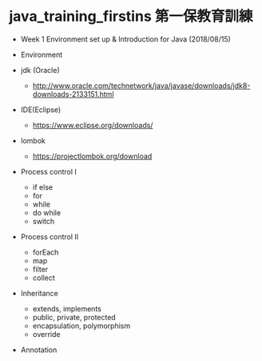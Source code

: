 # java_training_firstins 第一保教育訓練
- Week 1 Environment set up & Introduction for Java (2018/08/15)
 - Environment
  - jdk (Oracle)
    - http://www.oracle.com/technetwork/java/javase/downloads/jdk8-downloads-2133151.html
  - IDE(Eclipse)
    - https://www.eclipse.org/downloads/
  - lombok
    - https://projectlombok.org/download
 
 - Process control I
    - if else
    - for
    - while
    - do while
    - switch
 - Process control II
    - forEach
    - map
    - filter
    - collect
 - Inheritance
    - extends, implements
    - public, private, protected
    - encapsulation, polymorphism
    - override
 - Annotation
